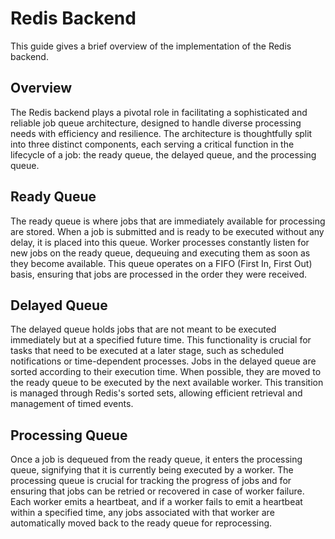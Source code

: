 # Redis Backend

This guide gives a brief overview of the implementation of the Redis backend.

## Overview

The Redis backend plays a pivotal role in facilitating a sophisticated and reliable job queue architecture, designed to handle diverse processing needs with efficiency and resilience. The architecture is thoughtfully split into three distinct components, each serving a critical function in the lifecycle of a job: the ready queue, the delayed queue, and the processing queue.

## Ready Queue

The ready queue is where jobs that are immediately available for processing are stored. When a job is submitted and is ready to be executed without any delay, it is placed into this queue. Worker processes constantly listen for new jobs on the ready queue, dequeuing and executing them as soon as they become available. This queue operates on a FIFO (First In, First Out) basis, ensuring that jobs are processed in the order they were received.

## Delayed Queue

The delayed queue holds jobs that are not meant to be executed immediately but at a specified future time. This functionality is crucial for tasks that need to be executed at a later stage, such as scheduled notifications or time-dependent processes. Jobs in the delayed queue are sorted according to their execution time. When possible, they are moved to the ready queue to be executed by the next available worker. This transition is managed through Redis's sorted sets, allowing efficient retrieval and management of timed events.

## Processing Queue

Once a job is dequeued from the ready queue, it enters the processing queue, signifying that it is currently being executed by a worker. The processing queue is crucial for tracking the progress of jobs and for ensuring that jobs can be retried or recovered in case of worker failure. Each worker emits a heartbeat, and if a worker fails to emit a heartbeat within a specified time, any jobs associated with that worker are automatically moved back to the ready queue for reprocessing.
